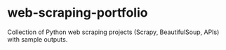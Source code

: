 # web-scraping-portfolio
Collection of Python web scraping projects (Scrapy, BeautifulSoup, APIs) with sample outputs.
